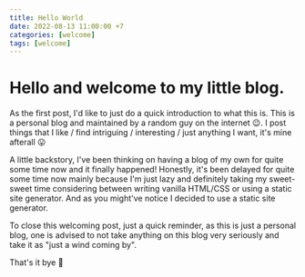```yaml
---
title: Hello World
date: 2022-08-13 11:00:00 +7
categories: [welcome]
tags: [welcome]
---
```


# Hello and welcome to my little blog.


As the first post, I'd like to just do a quick introduction to what this is. 
This is a personal blog and maintained by a random guy on the internet 😉. I post things that I like / find intriguing / interesting / just anything I want, it's mine afterall 😛

A little backstory, I've been thinking on having a blog of my own for quite some time now and it finally happened! Honestly, it's been delayed for quite some time now mainly because I'm just lazy and definitely taking my sweet-sweet time considering between writing vanilla HTML/CSS or using a static site generator. And as you might've notice I decided to use a static site generator. 

To close this welcoming post, just a quick reminder, as this is just a personal blog, one is advised to not take anything on this blog very seriously and take it as "just a wind coming by". 


That's it bye 👋

